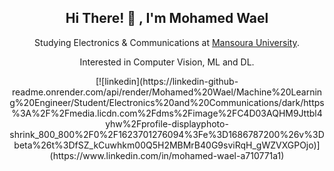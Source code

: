 
<!--
**Elbahkiry/Elbahkiry** is a ✨ _special_ ✨ repository because its `README.md` (this file) appears on your GitHub profile.

Here are some ideas to get you started:

- 🔭 I’m currently working on ...
- 🌱 I’m currently learning ...
- 👯 I’m looking to collaborate on ...
- 🤔 I’m looking for help with ...
- 💬 Ask me about ...
- 📫 How to reach me: ...
- 😄 Pronouns: ...
- ⚡ Fun fact: ...
-->
<div align="center">
<!-- ![Github](https://user-images.githubusercontent.com/83455539/230809960-bbf14a68-57eb-486f-bf54-553b50ad601a.jpg)-->
    

<p>
<h2>Hi There! 👋 , I'm Mohamed Wael</h2>
Studying Electronics & Communications at <a href="https://www.mans.edu.eg/en">Mansoura University</a>.  
    
Interested in Computer Vision, ML and DL.
</p>
[![linkedin](https://linkedin-github-readme.onrender.com/api/render/Mohamed%20Wael/Machine%20Learning%20Engineer/Student/Electronics%20and%20Communications/dark/https%3A%2F%2Fmedia.licdn.com%2Fdms%2Fimage%2FC4D03AQHM9Jttbl4yhw%2Fprofile-displayphoto-shrink_800_800%2F0%2F1623701276094%3Fe%3D1686787200%26v%3Dbeta%26t%3DfSZ_kCuwhkm00Q5H2MBMrB40G9sviRqH_gWZVXGPOjo)](https://www.linkedin.com/in/mohamed-wael-a710771a1)
<br />


